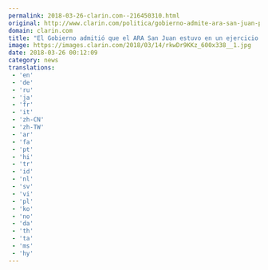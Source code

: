 ```yaml
---
permalink: 2018-03-26-clarin.com--216450310.html
original: http://www.clarin.com/politica/gobierno-admite-ara-san-juan-participo-operativo_0_rksks9rqf.html
domain: clarin.com
title: "El Gobierno admitió que el ARA San Juan estuvo en un ejercicio con toda la flota naval"
image: https://images.clarin.com/2018/03/14/rkwDr9KKz_600x338__1.jpg
date: 2018-03-26 00:12:09
category: news
translations: 
 - 'en'
 - 'de'
 - 'ru'
 - 'ja'
 - 'fr'
 - 'it'
 - 'zh-CN'
 - 'zh-TW'
 - 'ar'
 - 'fa'
 - 'pt'
 - 'hi'
 - 'tr'
 - 'id'
 - 'nl'
 - 'sv'
 - 'vi'
 - 'pl'
 - 'ko'
 - 'no'
 - 'da'
 - 'th'
 - 'ta'
 - 'ms'
 - 'hy'
---
```


